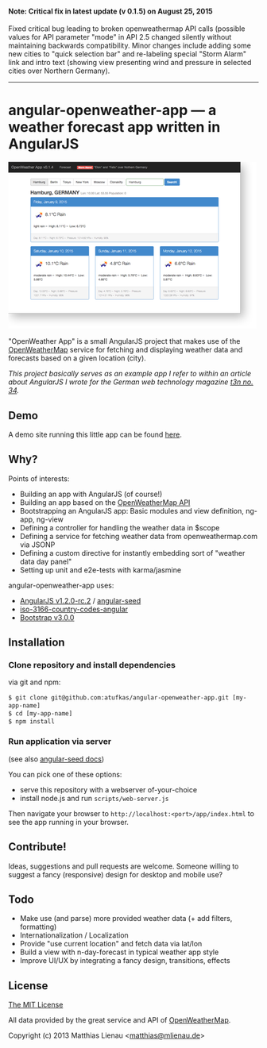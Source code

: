 #### Note: Critical fix in latest update (v 0.1.5) on August 25, 2015
Fixed critical bug leading to broken openweathermap API calls (possible values for API parameter "mode" in API 2.5 changed
silently without maintaining backwards compatibility. Minor changes include adding some new cities to "quick selection bar"
and re-labeling special "Storm Alarm" link and intro text (showing view presenting wind and pressure in selected cities over Northern Germany).

---

# angular-openweather-app — a weather forecast app written in AngularJS

<img src="app/img/app_screenshot_v_0-1-4_1.png" alt="OpenWeather App"/>

"OpenWeather App" is a small AngularJS project that makes use of the [OpenWeatherMap](http://openweathermap.org/)
service for fetching and displaying weather data and forecasts based on a given location (city).

_This project basically serves as an example app I refer to within an article about AngularJS
I wrote for the German web technology magazine [t3n no. 34](http://t3n.de/news/t3n-34-fertig-100-wichtigsten-netzkoepfe-508528/)._


## Demo

A demo site running this little app can be found [here](http://w4.matthiaslienau.de/angular-openweather-app/app/).


## Why?

Points of interests:

* Building an app with AngularJS (of course!)
* Building an app based on the [OpenWeatherMap API](http://openweathermap.org/API/)
* Bootstrapping an AngularJS app: Basic modules and view definition, ng-app, ng-view
* Defining a controller for handling the weather data in $scope
* Defining a service for fetching weather data from openweathermap.com via JSONP
* Defining a custom directive for instantly embedding sort of "weather data day panel"
* Setting up unit and e2e-tests with karma/jasmine

angular-openweather-app uses:

* [AngularJS v1.2.0-rc.2](https://github.com/angular/angular.js) / [angular-seed](https://github.com/angular/angular-seed)
* [iso-3166-country-codes-angular](https://github.com/BluePyth/iso-3166-country-codes-angular)
* [Bootstrap v3.0.0](https://github.com/twbs/bootstrap)


## Installation

### Clone repository and install dependencies

via git and npm:

```
$ git clone git@github.com:atufkas/angular-openweather-app.git [my-app-name]
$ cd [my-app-name]
$ npm install
```

### Run application via server

(see also [angular-seed docs](https://github.com/angular/angular-seed))

You can pick one of these options:

* serve this repository with a webserver of-your-choice
* install node.js and run `scripts/web-server.js`

Then navigate your browser to `http://localhost:<port>/app/index.html` to see the app running in
your browser.


## Contribute!

Ideas, suggestions and pull requests are welcome. Someone willing to suggest a fancy (responsive) design
for desktop and mobile use?


## Todo

* Make use (and parse) more provided weather data (+ add filters, formatting)
* Internationalization / Localization
* Provide "use current location" and fetch data via lat/lon
* Build a view with n-day-forecast in typical weather app style
* Improve UI/UX by integrating a fancy design, transitions, effects


## License

[The MIT License](http://opensource.org/licenses/MIT)

All data provided by the great service and API of [OpenWeatherMap](http://openweathermap.org/).

Copyright (c) 2013 Matthias Lienau &lt;matthias@mlienau.de&gt;
